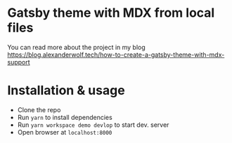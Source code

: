 # Gatsby theme with MDX from local files

You can read more about the project in my blog https://blog.alexanderwolf.tech/how-to-create-a-gatsby-theme-with-mdx-support

# Installation & usage

- Clone the repo
- Run `yarn` to install dependencies
- Run `yarn workspace demo devlop` to start dev. server
- Open browser at `localhost:8000`

